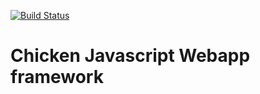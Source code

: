 [![Build Status](https://travis-ci.org/rseyferth/chicken.svg?branch=master)](https://travis-ci.org/rseyferth/chicken)

# Chicken Javascript Webapp framework
